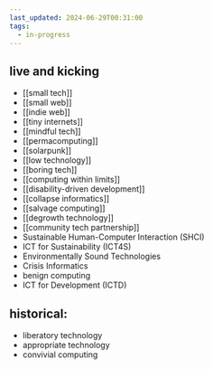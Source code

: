```yaml
---
last_updated: 2024-06-29T00:31:00
tags:
  - in-progress
---
```

## live and kicking

- [[small tech]]
- [[small web]]
- [[indie web]]
- [[tiny internets]]
- [[mindful tech]]
- [[permacomputing]]
- [[solarpunk]]
- [[low technology]]
- [[boring tech]]
- [[computing within limits]]
- [[disability-driven development]]
- [[collapse informatics]]
- [[salvage computing]]
- [[degrowth technology]]
- [[community tech partnership]]
- Sustainable Human-Computer Interaction (SHCI)
- ICT for Sustainability (ICT4S)
- Environmentally Sound Technologies
- Crisis Informatics
- benign computing
- ICT for Development (ICTD)

## historical:

- liberatory technology 
- appropriate technology
- convivial computing

